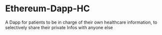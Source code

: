 # Ethereum-Dapp-HC
A Dapp for patients to be in charge of their own healthcare information, to selectively share their private Infos with anyone else
